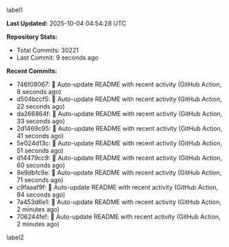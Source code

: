
label1 
<!-- ACTIVITY_START -->
**Last Updated:** 2025-10-04 04:54:28 UTC

**Repository Stats:**
- Total Commits: 30221
- Last Commit: 9 seconds ago

**Recent Commits:**
- 746f08067: 🤖 Auto-update README with recent activity (GitHub Action, 8 seconds ago)
- d504bccf5: 🤖 Auto-update README with recent activity (GitHub Action, 22 seconds ago)
- da266864f: 🤖 Auto-update README with recent activity (GitHub Action, 33 seconds ago)
- 2d1469c95: 🤖 Auto-update README with recent activity (GitHub Action, 41 seconds ago)
- 5e024d13c: 🤖 Auto-update README with recent activity (GitHub Action, 51 seconds ago)
- d14479cc9: 🤖 Auto-update README with recent activity (GitHub Action, 60 seconds ago)
- 8e9dbfc9e: 🤖 Auto-update README with recent activity (GitHub Action, 71 seconds ago)
- c9faaaf9f: 🤖 Auto-update README with recent activity (GitHub Action, 84 seconds ago)
- 7a453d6e1: 🤖 Auto-update README with recent activity (GitHub Action, 2 minutes ago)
- 706244fef: 🤖 Auto-update README with recent activity (GitHub Action, 2 minutes ago)
<!-- ACTIVITY_END -->

label2
